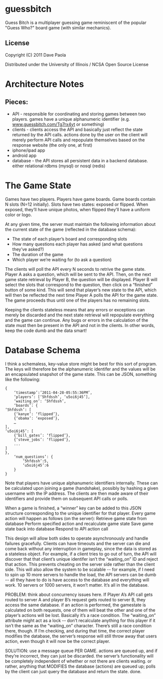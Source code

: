 # guessbitch

Guess Bitch is a multiplayer guessing game reminiscent of the popular "Guess Who?" board game (with similar mechanics).

## License

Copyright (C) 2011 Dave Paola

Distributed under the University of Illinois / NCSA Open Source License

# Architecture Notes

## Pieces:
* API - responsible for coordinating and storing games between two players.  games have a unique alphanumeric identifier (e.g. www.guessbitch.com/Tg7rx4yt or something)
* clients - clients access the API and basically just reflect the state returned by the API calls.  actions done by the user on the client will merely perform API calls and repopulate themselves based on the response
website (the only one, at first)
 * iphone/ipad app
 * android app
 * database - the API stores all persistent data in a backend database.  either relational rdbms (mysql) or nosql (redis)


# The Game State

Games have two players.  Players have game boards.  Game boards contain N slots (N=12 initially).  Slots have two states: exposed or flipped.  When exposed, they’ll have unique photos, when flipped they’ll have a uniform color or logo.

At any given time, the server must maintain the following information about the current state of the game (reflected in the database schema):
* The state of each player’s board and corresponding slots
* How many questions each player has asked (and what questions they’ve asked?)
* The duration of the game
* Which player we’re waiting for (to ask a question)

The clients will poll the API every N seconds to retrive the game state.  Player A asks a question, which will be sent to the API.  Then, on the next game state retrieval by Player B, the question will be displayed.  Player B will select the slots that correspond to the question, then click on a “finished” button of some kind.  This will send that player’s new state to the API, which will then be reflected the next time Player A polls the API for the game state.  The game proceeds thus until one of the players has no remaining slots.  

Keeping the clients stateless means that any errors or exceptions can merely be discarded and the next state retrieval will repopulate everything and the game can continue.  Any bugs or errors in the calculation of the state must then be present in the API and not in the clients.  In other words, keep the code dumb and the data smart!

# Database Schema

I think a schemaless, key-value store might be best for this sort of program.  The keys will therefore be the alphanumeric identifer and the values will be an encapsulated snapshot of the game state.  This can be JSON, something like the following:

	{
		‘timestamp’:’2011-04-28-05:55:36PM’,
		‘players’: [‘5hfdssh’, ‘u5oi6j45’],
		‘waiting_on’: ‘5hfdssh’,
		‘boards’: {
	‘5hfdssh’: [
		{‘kanye’: ‘flipped’},
		{‘obama’: ‘exposed’},
		…
	],
	‘u5oi6j45’: [
		{‘bill_gates’: ‘flipped’},
		{‘steve_jobs’: ‘flipped’},
		...
	]
	},
		‘num_questions’: {
			‘5hfdssh’:5,
			‘u5oi6j45’:6
		}
	}

Note that players have unique alphanumeric identifiers internally.  These can be calculated upon joining a game (handshake), possibly by hashing a given username with the IP address.  The clients are then made aware of their identifiers and provide them on subsequent API calls or polls.

When a game is finished, a “winner” key can be added to this JSON structure corresponding to the unique identifier for that player.  Every game action will happen as follows (on the server):
Retrieve game state from database
Perform specified action and recalculate game state
Save game state back into database
Respond to API action call

This design will allow both sides to operate asynchronously and handle failures gracefully.  Clients can have timeouts and the server can die and come back without any interruption in gameplay, since the data is stored as a stateless object.  For example, if a client tries to go out of turn, the API will discover that that client’s unique identifer isn’t the “waiting_on” ID and reject that action.  This prevents cheating on the server side rather than the client side.   This will also allow the system to be scalable -- for example, if I need to spin up 10 more servers to handle the load, the API servers can be dumb -- all they have to do is have access to the database and everything will work.  10 servers or 1000 servers, it won’t matter.  It’s all in the database.

PROBLEM: think about concurrency issues here.  If Player A’s API call gets routed to server A and player B’s request gets routed to server B, they access the same database.  if an action is performed, the gamestate is calculated on both requests, one of them will beat the other and one of the player’s actions will be lost.  Basically it’s a race condition.  The “waiting_on” attribute might act as a lock -- don’t recalculate anything for this player if it isn’t the same as the “waiting_on” character.  There’s still a race condition there, though.  If I’m checking, and during that time, the correct player modifies the database, the server’s response will still throw away that users action, even though it will now be the correct player.  

SOLUTION: use a message queue PER GAME.  actions are queued up, and if they’re incorrect, they can just be discarded.  the server’s functionality will be completely independent of whether or not there are clients waiting.  or rather, anything that MODIFIES the database (actions) are queued up; polls by the client can just query the database and return the state.  done.